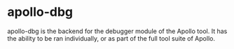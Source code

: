 # apollo-dbg
apollo-dbg is the backend for the debugger module of the Apollo tool. It has the ability to be ran individually, or as part of the full tool suite of Apollo.
